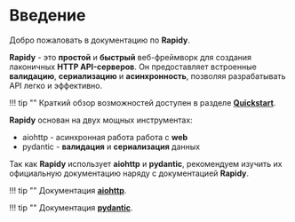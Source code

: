 # Введение
Добро пожаловать в документацию по **<span class="base-color">Rapidy</span>**.

**Rapidy** - это **простой** и **быстрый** веб-фреймворк для создания лаконичных **HTTP API-серверов**.
Он предоставляет встроенные **валидацию**, **сериализацию** и **асинхронность**, позволяя разрабатывать API легко и
эффективно.

!!! tip ""
    Краткий обзор возможностей доступен в разделе **[Quickstart](../quickstart)**.

**Rapidy** основан на двух мощных инструментах:

- <span class="note-color">aiohttp</span> - асинхронная работа работа с **web**
- <span class="note-color">pydantic</span> - **валидация** и **сериализация** данных

Так как **Rapidy** использует **aiohttp** и **pydantic**, рекомендуем изучить их официальную документацию наряду
с документацией **Rapidy**.

!!! tip ""
    Документация **<a href="https://github.com/aio-libs/aiohttp">aiohttp</a>**.

!!! tip ""
    Документация **<a href="https://github.com/pydantic/pydantic">pydantic</a>**.
